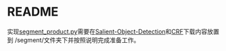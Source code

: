 # README

实现[segment_product.py](segment/segment_product.py)需要在[Salient-Object-Detection](<https://github.com/Joker316701882/Salient-Object-Detection>)和[CRF](<https://github.com/Andrew-Qibin/dss_crf>)下载内容放置到 /segment/文件夹下并按照说明完成准备工作。

